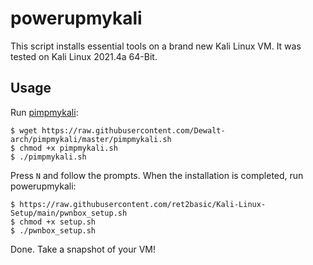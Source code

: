 # powerupmykali

This script installs essential tools on a brand new Kali Linux VM. It was tested on Kali Linux 2021.4a 64-Bit.

## Usage

Run [pimpmykali](https://github.com/Dewalt-arch/pimpmykali):

```shell
$ wget https://raw.githubusercontent.com/Dewalt-arch/pimpmykali/master/pimpmykali.sh
$ chmod +x pimpmykali.sh
$ ./pimpmykali.sh
```

Press `N` and follow the prompts. When the installation is completed, run powerupmykali:

```shell
$ https://raw.githubusercontent.com/ret2basic/Kali-Linux-Setup/main/pwnbox_setup.sh
$ chmod +x setup.sh
$ ./pwnbox_setup.sh
```

Done. Take a snapshot of your VM!
